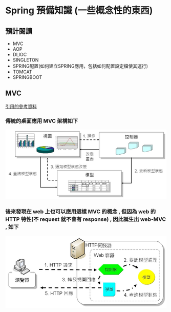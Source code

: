 # Spring 預備知識 (一些概念性的東西)

## 預計閱讀
- MVC
- AOP
- DI,IOC
- SINGLETON
- SPRING配置(如何建立SPRING應用，包括如何配置設定檔使其運行)
- TOMCAT
- SPRINGBOOT

## MVC
[引用的參考資料](https://openhome.cc/Gossip/Spring/MVC.html)

### 傳統的桌面應用 MVC 架構如下
![傳統桌面應用的 MVC](./images/MVC-1.jpg)
### 後來發現在 web 上也可以應用這樣 MVC 的概念 , 但因為 web 的 HTTP 特性(不 request 就不會有 response) , 因此誕生出 web-MVC , 如下
![Web-MVC](./images/MVC-2.jpg)